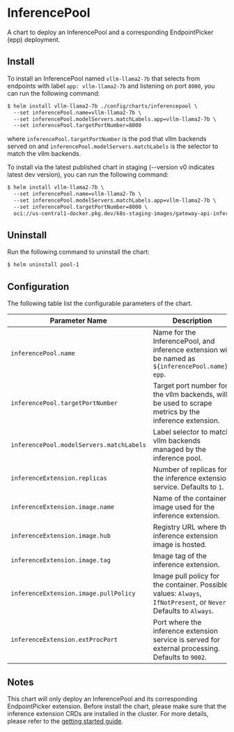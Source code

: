 # InferencePool

A chart to deploy an InferencePool and a corresponding EndpointPicker (epp) deployment.  


## Install

To install an InferencePool named `vllm-llama2-7b`  that selects from endpoints with label `app: vllm-llama2-7b` and listening on port `8000`, you can run the following command:

```txt
$ helm install vllm-llama2-7b ./config/charts/inferencepool \
  --set inferencePool.name=vllm-llama2-7b \
  --set inferencePool.modelServers.matchLabels.app=vllm-llama2-7b \
  --set inferencePool.targetPortNumber=8000
```

where `inferencePool.targetPortNumber` is the pod that vllm backends served on and `inferencePool.modelServers.matchLabels` is the selector to match the vllm backends.

To install via the latest published chart in staging  (--version v0 indicates latest dev version), you can run the following command:

```txt
$ helm install vllm-llama2-7b \
  --set inferencePool.name=vllm-llama2-7b \
  --set inferencePool.modelServers.matchLabels.app=vllm-llama2-7b \
  --set inferencePool.targetPortNumber=8000 \
  oci://us-central1-docker.pkg.dev/k8s-staging-images/gateway-api-inference-extension/charts/inferencepool --version v0
```

## Uninstall

Run the following command to uninstall the chart:

```txt
$ helm uninstall pool-1
```

## Configuration

The following table list the configurable parameters of the chart.

| **Parameter Name**                          | **Description**                                                                                                   |
|---------------------------------------------|-------------------------------------------------------------------------------------------------------------------|
| `inferencePool.name`                        | Name for the InferencePool, and inference extension will be named as `${inferencePool.name}-epp`.                |
| `inferencePool.targetPortNumber`            | Target port number for the vllm backends, will be used to scrape metrics by the inference extension.             |
| `inferencePool.modelServers.matchLabels`    | Label selector to match vllm backends managed by the inference pool.                                             |
| `inferenceExtension.replicas`               | Number of replicas for the inference extension service. Defaults to `1`.                                           |
| `inferenceExtension.image.name`             | Name of the container image used for the inference extension.                                                    |
| `inferenceExtension.image.hub`              | Registry URL where the inference extension image is hosted.                                                     |
| `inferenceExtension.image.tag`              | Image tag of the inference extension.                                                                             |
| `inferenceExtension.image.pullPolicy`       | Image pull policy for the container. Possible values: `Always`, `IfNotPresent`, or `Never`. Defaults to `Always`. |
| `inferenceExtension.extProcPort`            | Port where the inference extension service is served for external processing. Defaults to `9002`.                  |

## Notes

This chart will only deploy an InferencePool and its corresponding EndpointPicker extension. Before install the chart, please make sure that the inference extension CRDs are installed in the cluster. For more details, please refer to the [getting started guide](https://gateway-api-inference-extension.sigs.k8s.io/guides/).
